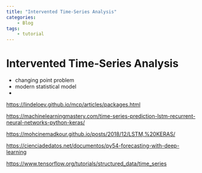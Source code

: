 ```yaml
---
title: "Intervented Time-Series Analysis"
categories: 
    - Blog
tags:
    - tutorial
---
```


# Intervented Time-Series Analysis

* changing point problem 
* modern statistical model
* 

https://lindeloev.github.io/mcp/articles/packages.html


https://machinelearningmastery.com/time-series-prediction-lstm-recurrent-neural-networks-python-keras/

https://mohcinemadkour.github.io/posts/2018/12/LSTM,%20KERAS/

https://cienciadedatos.net/documentos/py54-forecasting-with-deep-learning

https://www.tensorflow.org/tutorials/structured_data/time_series